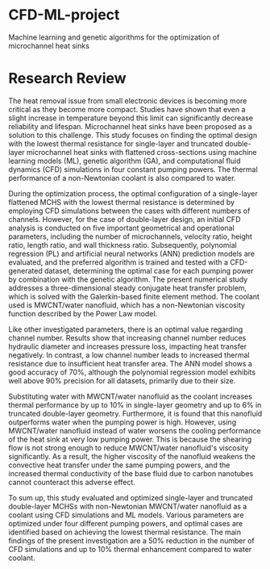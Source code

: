 # CFD-ML-project
Machine learning and genetic algorithms for the optimization of microchannel heat sinks


# Research Review

The heat removal issue from small electronic devices is becoming more critical as they become more compact. Studies have shown that even a slight increase in temperature beyond this limit can significantly decrease reliability and lifespan. Microchannel heat sinks have been proposed as a solution to this challenge. This study focuses on finding the optimal design with the lowest thermal resistance for single-layer and truncated double-layer microchannel heat sinks with flattened cross-sections using machine learning models (ML), genetic algorithm (GA), and computational fluid dynamics (CFD) simulations in four constant pumping powers. The thermal performance of a non-Newtonian coolant is also compared to water. 

During the optimization process, the optimal configuration of a single-layer flattened MCHS with the lowest thermal resistance is determined by employing CFD simulations between the cases with different numbers of channels. However, for the case of double-layer design, an initial CFD analysis is conducted on five important geometrical and operational parameters, including the number of microchannels, velocity ratio, height ratio, length ratio, and wall thickness ratio. Subsequently, polynomial regression (PL) and artificial neural networks (ANN) prediction models are evaluated, and the preferred algorithm is trained and tested with a CFD-generated dataset, determining the optimal case for each pumping power by combination with the genetic algorithm. The present numerical study addresses a three-dimensional steady conjugate heat transfer problem, which is solved with the Galerkin-based finite element method. The coolant used is MWCNT/water nanofluid, which has a non-Newtonian viscosity function described by the Power Law model.

Like other investigated parameters, there is an optimal value regarding channel number. Results show that increasing channel number reduces hydraulic diameter and increases pressure loss, impacting heat transfer negatively. In contrast, a low channel number leads to increased thermal resistance due to insufficient heat transfer area. The ANN model shows a good accuracy of 70%, although the polynomial regression model exhibits well above 90% precision for all datasets, primarily due to their size. 

Substituting water with MWCNT/water nanofluid as the coolant increases thermal performance by up to 10% in single-layer geometry and up to 6% in truncated double-layer geometry. Furthermore, it is found that this nanofluid outperforms water when the pumping power is high. However, using MWCNT/water nanofluid instead of water worsens the cooling performance of the heat sink at very low pumping power. This is because the shearing flow is not strong enough to reduce MWCNT/water nanofluid's viscosity significantly. As a result, the higher viscosity of the nanofluid weakens the convective heat transfer under the same pumping powers, and the increased thermal conductivity of the base fluid due to carbon nanotubes cannot counteract this adverse effect.

To sum up, this study evaluated and optimized single-layer and truncated double-layer MCHSs with non-Newtonian MWCNT/water nanofluid as a coolant using CFD simulations and ML models. Various parameters are optimized under four different pumping powers, and optimal cases are identified based on achieving the lowest thermal resistance. The main findings of the present investigation are a 50% reduction in the number of CFD simulations and up to 10% thermal enhancement compared to water coolant.
